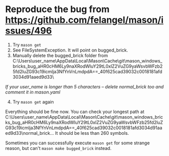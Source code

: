 # Reproduce the bug from https://github.com/felangel/mason/issues/496

1. Try ```mason get```
2. See FileSystemException. It will point on bugged_brick.
3. Manually delete the bugged_brick folder from C:\Users\user_name\AppData\Local\Mason\Cache\git\mason_windows_bricks_bug_aHR0cHM6Ly9naXRodWIuY29tL0xlZ2VuZG9yaWsvbWFzb25fd2luZG93c19icmlja3NfYnVnLmdpdA==_40f625cad39032c0018181afd3034d91aaed9d33\

*If your user_name is longer than 5 characters – delete normal_brick too and comment it in mason.yaml*

4. Try ```mason get``` again

Everything should be fine now. You can check your longest path at C:\Users\user_name\AppData\Local\Mason\Cache\git\mason_windows_bricks_bug_aHR0cHM6Ly9naXRodWIuY29tL0xlZ2VuZG9yaWsvbWFzb25fd2luZG93c19icmlja3NfYnVnLmdpdA==_40f625cad39032c0018181afd3034d91aaed9d33\normal_brick\...
It should be less than 260 symbols.

Sometimes you can successfully execute ```mason get``` for some strange reason, but can't ```mason make bugged_brick``` instead.


